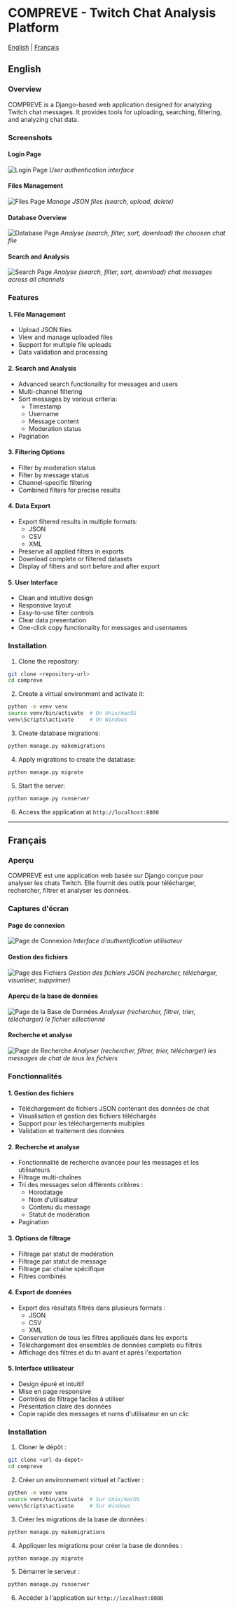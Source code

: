 # COMPREVE - Twitch Chat Analysis Platform

[English](#english) | [Français](#français)

## English

### Overview
COMPREVE is a Django-based web application designed for analyzing Twitch chat messages. It provides tools for uploading, searching, filtering, and analyzing chat data.

### Screenshots

#### Login Page
![Login Page](screenshots/login.png)
*User authentication interface*

#### Files Management
![Files Page](screenshots/fichiers.png)
*Manage JSON files (search, upload, delete)*

#### Database Overview
![Database Page](screenshots/base_de_donnees.png)
*Analyse (search, filter, sort, download) the choosen chat file*

#### Search and Analysis
![Search Page](screenshots/recherche.png)
*Analyse (search, filter, sort, download) chat messages across all channels*

### Features

#### 1. File Management
- Upload JSON files
- View and manage uploaded files
- Support for multiple file uploads
- Data validation and processing

#### 2. Search and Analysis
- Advanced search functionality for messages and users
- Multi-channel filtering
- Sort messages by various criteria:
  - Timestamp
  - Username
  - Message content
  - Moderation status
- Pagination

#### 3. Filtering Options
- Filter by moderation status
- Filter by message status
- Channel-specific filtering
- Combined filters for precise results

#### 4. Data Export
- Export filtered results in multiple formats:
  - JSON
  - CSV
  - XML
- Preserve all applied filters in exports
- Download complete or filtered datasets
- Display of filters and sort before and after export

#### 5. User Interface
- Clean and intuitive design
- Responsive layout
- Easy-to-use filter controls
- Clear data presentation
- One-click copy functionality for messages and usernames

### Installation

1. Clone the repository:
```bash
git clone <repository-url>
cd compreve
```

2. Create a virtual environment and activate it:
```bash
python -m venv venv
source venv/bin/activate  # On Unix/macOS
venv\Scripts\activate     # On Windows
```

3. Create database migrations:
```bash
python manage.py makemigrations
```

4. Apply migrations to create the database:
```bash
python manage.py migrate
```

5. Start the server:
```bash
python manage.py runserver
```

6. Access the application at `http://localhost:8000`

---

## Français

### Aperçu
COMPREVE est une application web basée sur Django conçue pour analyser les chats Twitch. Elle fournit des outils pour télécharger, rechercher, filtrer et analyser les données.

### Captures d'écran

#### Page de connexion
![Page de Connexion](screenshots/login.png)
*Interface d'authentification utilisateur*

#### Gestion des fichiers
![Page des Fichiers](screenshots/fichiers.png)
*Gestion des fichiers JSON (rechercher, télécharger, visualiser, supprimer)*

#### Aperçu de la base de données
![Page de la Base de Données](screenshots/base_de_donnees.png)
*Analyser (rechercher, filtrer, trier, télécharger) le fichier sélectionné*

#### Recherche et analyse
![Page de Recherche](screenshots/recherche.png)
*Analyser (rechercher, filtrer, trier, télécharger) les messages de chat de tous les fichiers*

### Fonctionnalités

#### 1. Gestion des fichiers
- Téléchargement de fichiers JSON contenant des données de chat
- Visualisation et gestion des fichiers téléchargés
- Support pour les téléchargements multiples
- Validation et traitement des données

#### 2. Recherche et analyse
- Fonctionnalité de recherche avancée pour les messages et les utilisateurs
- Filtrage multi-chaînes
- Tri des messages selon différents critères :
  - Horodatage
  - Nom d'utilisateur
  - Contenu du message
  - Statut de modération
- Pagination 

#### 3. Options de filtrage
- Filtrage par statut de modération
- Filtrage par statut de message
- Filtrage par chaîne spécifique
- Filtres combinés 

#### 4. Export de données
- Export des résultats filtrés dans plusieurs formats :
  - JSON
  - CSV
  - XML
- Conservation de tous les filtres appliqués dans les exports
- Téléchargement des ensembles de données complets ou filtrés
- Affichage des filtres et du tri avant et après l'exportation

#### 5. Interface utilisateur
- Design épuré et intuitif
- Mise en page responsive
- Contrôles de filtrage faciles à utiliser
- Présentation claire des données
- Copie rapide des messages et noms d'utilisateur en un clic

### Installation

1. Cloner le dépôt :
```bash
git clone <url-du-depot>
cd compreve
```

2. Créer un environnement virtuel et l'activer :
```bash
python -m venv venv
source venv/bin/activate  # Sur Unix/macOS
venv\Scripts\activate     # Sur Windows
```

3. Créer les migrations de la base de données :
```bash
python manage.py makemigrations
```

4. Appliquer les migrations pour créer la base de données :
```bash
python manage.py migrate
```

5. Démarrer le serveur :
```bash
python manage.py runserver
```

6. Accéder à l'application sur `http://localhost:8000`
